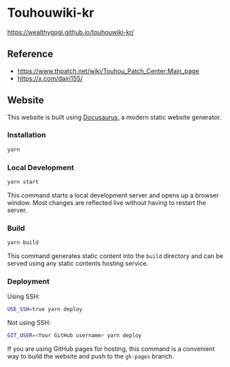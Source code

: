 # Touhouwiki-kr

<https://wealthygogi.github.io/touhouwiki-kr/>

## Reference

- <https://www.thpatch.net/wiki/Touhou_Patch_Center:Main_page>
- <https://x.com/dairi155/>

## Website

This website is built using [Docusaurus](https://docusaurus.io/), a modern static website generator.

### Installation

```sh
yarn
```

### Local Development

```sh
yarn start
```

This command starts a local development server and opens up a browser window. Most changes are reflected live without having to restart the server.

### Build

```sh
yarn build
```

This command generates static content into the `build` directory and can be served using any static contents hosting service.

### Deployment

Using SSH:

```sh
USE_SSH=true yarn deploy
```

Not using SSH:

```sh
GIT_USER=<Your GitHub username> yarn deploy
```

If you are using GitHub pages for hosting, this command is a convenient way to build the website and push to the `gh-pages` branch.
